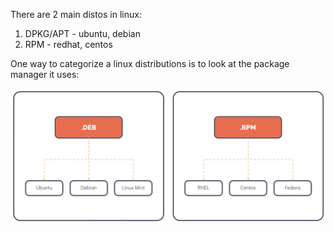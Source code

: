 There are 2 main distos in linux:
1. DPKG/APT - ubuntu, debian
2. RPM - redhat, centos

One way to categorize a linux distributions is to look at the package manager it uses:

![alt text](images/image-2.png)
